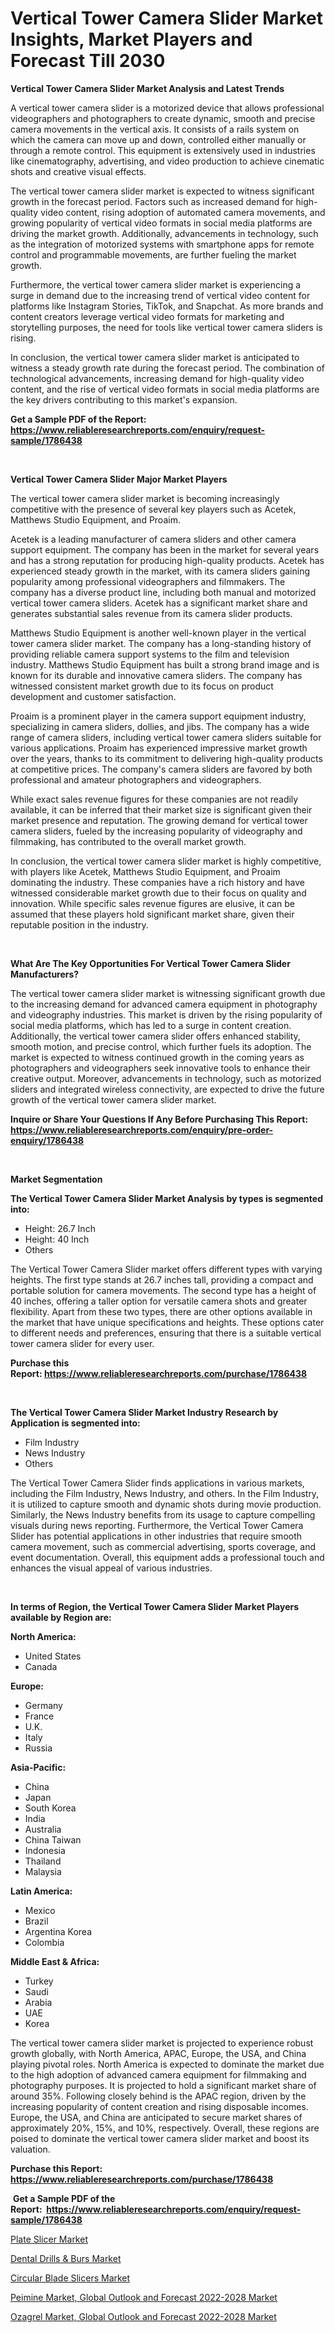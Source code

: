 <p><h1>Vertical Tower Camera Slider Market Insights, Market Players and Forecast Till 2030</h1></p><p><strong>Vertical Tower Camera Slider Market Analysis and Latest Trends</strong></p>
<p><p>A vertical tower camera slider is a motorized device that allows professional videographers and photographers to create dynamic, smooth and precise camera movements in the vertical axis. It consists of a rails system on which the camera can move up and down, controlled either manually or through a remote control. This equipment is extensively used in industries like cinematography, advertising, and video production to achieve cinematic shots and creative visual effects.</p><p>The vertical tower camera slider market is expected to witness significant growth in the forecast period. Factors such as increased demand for high-quality video content, rising adoption of automated camera movements, and growing popularity of vertical video formats in social media platforms are driving the market growth. Additionally, advancements in technology, such as the integration of motorized systems with smartphone apps for remote control and programmable movements, are further fueling the market growth.</p><p>Furthermore, the vertical tower camera slider market is experiencing a surge in demand due to the increasing trend of vertical video content for platforms like Instagram Stories, TikTok, and Snapchat. As more brands and content creators leverage vertical video formats for marketing and storytelling purposes, the need for tools like vertical tower camera sliders is rising.</p><p>In conclusion, the vertical tower camera slider market is anticipated to witness a steady growth rate during the forecast period. The combination of technological advancements, increasing demand for high-quality video content, and the rise of vertical video formats in social media platforms are the key drivers contributing to this market's expansion.</p></p>
<p><strong>Get a Sample PDF of the Report:&nbsp; <a href="https://www.reliableresearchreports.com/enquiry/request-sample/1786438">https://www.reliableresearchreports.com/enquiry/request-sample/1786438</a></strong></p>
<p>&nbsp;</p>
<p><strong>Vertical Tower Camera Slider Major Market Players</strong></p>
<p><p>The vertical tower camera slider market is becoming increasingly competitive with the presence of several key players such as Acetek, Matthews Studio Equipment, and Proaim. </p><p>Acetek is a leading manufacturer of camera sliders and other camera support equipment. The company has been in the market for several years and has a strong reputation for producing high-quality products. Acetek has experienced steady growth in the market, with its camera sliders gaining popularity among professional videographers and filmmakers. The company has a diverse product line, including both manual and motorized vertical tower camera sliders. Acetek has a significant market share and generates substantial sales revenue from its camera slider products.</p><p>Matthews Studio Equipment is another well-known player in the vertical tower camera slider market. The company has a long-standing history of providing reliable camera support systems to the film and television industry. Matthews Studio Equipment has built a strong brand image and is known for its durable and innovative camera sliders. The company has witnessed consistent market growth due to its focus on product development and customer satisfaction.</p><p>Proaim is a prominent player in the camera support equipment industry, specializing in camera sliders, dollies, and jibs. The company has a wide range of camera sliders, including vertical tower camera sliders suitable for various applications. Proaim has experienced impressive market growth over the years, thanks to its commitment to delivering high-quality products at competitive prices. The company's camera sliders are favored by both professional and amateur photographers and videographers.</p><p>While exact sales revenue figures for these companies are not readily available, it can be inferred that their market size is significant given their market presence and reputation. The growing demand for vertical tower camera sliders, fueled by the increasing popularity of videography and filmmaking, has contributed to the overall market growth.</p><p>In conclusion, the vertical tower camera slider market is highly competitive, with players like Acetek, Matthews Studio Equipment, and Proaim dominating the industry. These companies have a rich history and have witnessed considerable market growth due to their focus on quality and innovation. While specific sales revenue figures are elusive, it can be assumed that these players hold significant market share, given their reputable position in the industry.</p></p>
<p>&nbsp;</p>
<p><strong>What Are The Key Opportunities For Vertical Tower Camera Slider Manufacturers?</strong></p>
<p><p>The vertical tower camera slider market is witnessing significant growth due to the increasing demand for advanced camera equipment in photography and videography industries. This market is driven by the rising popularity of social media platforms, which has led to a surge in content creation. Additionally, the vertical tower camera slider offers enhanced stability, smooth motion, and precise control, which further fuels its adoption. The market is expected to witness continued growth in the coming years as photographers and videographers seek innovative tools to enhance their creative output. Moreover, advancements in technology, such as motorized sliders and integrated wireless connectivity, are expected to drive the future growth of the vertical tower camera slider market.</p></p>
<p><strong>Inquire or Share Your Questions If Any Before Purchasing This Report: <a href="https://www.reliableresearchreports.com/enquiry/pre-order-enquiry/1786438">https://www.reliableresearchreports.com/enquiry/pre-order-enquiry/1786438</a></strong></p>
<p>&nbsp;</p>
<p><strong>Market Segmentation</strong></p>
<p><strong>The Vertical Tower Camera Slider Market Analysis by types is segmented into:</strong></p>
<p><ul><li>Height: 26.7 Inch</li><li>Height: 40 Inch</li><li>Others</li></ul></p>
<p><p>The Vertical Tower Camera Slider market offers different types with varying heights. The first type stands at 26.7 inches tall, providing a compact and portable solution for camera movements. The second type has a height of 40 inches, offering a taller option for versatile camera shots and greater flexibility. Apart from these two types, there are other options available in the market that have unique specifications and heights. These options cater to different needs and preferences, ensuring that there is a suitable vertical tower camera slider for every user.</p></p>
<p><strong>Purchase this Report:&nbsp;<a href="https://www.reliableresearchreports.com/purchase/1786438">https://www.reliableresearchreports.com/purchase/1786438</a></strong></p>
<p>&nbsp;</p>
<p><strong>The Vertical Tower Camera Slider Market Industry Research by Application is segmented into:</strong></p>
<p><ul><li>Film Industry</li><li>News Industry</li><li>Others</li></ul></p>
<p><p>The Vertical Tower Camera Slider finds applications in various markets, including the Film Industry, News Industry, and others. In the Film Industry, it is utilized to capture smooth and dynamic shots during movie production. Similarly, the News Industry benefits from its usage to capture compelling visuals during news reporting. Furthermore, the Vertical Tower Camera Slider has potential applications in other industries that require smooth camera movement, such as commercial advertising, sports coverage, and event documentation. Overall, this equipment adds a professional touch and enhances the visual appeal of various industries.</p></p>
<p>&nbsp;</p>
<p><strong>In terms of Region, the Vertical Tower Camera Slider Market Players available by Region are:</strong></p>
<p>
    <p> <strong> North America: </strong>
        <ul>
            <li>United States</li>
            <li>Canada</li>
        </ul>
        </p> 
    <p> <strong> Europe: </strong>
        <ul>
            <li>Germany</li>
            <li>France</li>
            <li>U.K.</li>
            <li>Italy</li>
            <li>Russia</li>
        </ul>
        </p> 
    <p> <strong> Asia-Pacific: </strong>
        <ul>
            <li>China</li>
            <li>Japan</li>
            <li>South Korea</li>
            <li>India</li>
            <li>Australia</li>
            <li>China Taiwan</li>
            <li>Indonesia</li>
            <li>Thailand</li>
            <li>Malaysia</li>
        </ul>
        </p> 
    <p> <strong> Latin America: </strong>
        <ul>
            <li>Mexico</li>
            <li>Brazil</li>
            <li>Argentina Korea</li>
            <li>Colombia</li>
        </ul>
        </p> 
    <p> <strong> Middle East & Africa: </strong>
        <ul>
            <li>Turkey</li>
            <li>Saudi</li>
            <li>Arabia</li>
            <li>UAE</li>
            <li>Korea</li>
        </ul>
    </p>
    </p>
<p><p>The vertical tower camera slider market is projected to experience robust growth globally, with North America, APAC, Europe, the USA, and China playing pivotal roles. North America is expected to dominate the market due to the high adoption of advanced camera equipment for filmmaking and photography purposes. It is projected to hold a significant market share of around 35%. Following closely behind is the APAC region, driven by the increasing popularity of content creation and rising disposable incomes. Europe, the USA, and China are anticipated to secure market shares of approximately 20%, 15%, and 10%, respectively. Overall, these regions are poised to dominate the vertical tower camera slider market and boost its valuation.</p></p>
<p><strong>Purchase this Report: <a href="https://www.reliableresearchreports.com/purchase/1786438">https://www.reliableresearchreports.com/purchase/1786438</a></strong></p>
<p>&nbsp;<strong>Get a Sample PDF of the Report:&nbsp;&nbsp;<a href="https://www.reliableresearchreports.com/enquiry/request-sample/1786438">https://www.reliableresearchreports.com/enquiry/request-sample/1786438</a></strong></p>
<p><strong></strong></p>
<p><p><a href="https://www.linkedin.com/pulse/plate-slicer-market-size-share-global-analysis-report-2023/">Plate Slicer Market</a></p><p><a href="https://www.linkedin.com/pulse/dental-drills-amp-burs-market-share-new-trends-analysis-report/">Dental Drills & Burs Market</a></p><p><a href="https://www.linkedin.com/pulse/circular-blade-slicers-market-share-amp-new-trends-analysis/">Circular Blade Slicers Market</a></p><p><a href="https://medium.com/@amaliarobel/peimine-market-global-outlook-and-forecast-2022-2028-market-insight-market-trends-growth-d19c7372b6d4">Peimine Market, Global Outlook and Forecast 2022-2028 Market</a></p><p><a href="https://medium.com/@justicelang2023/ozagrel-market-global-outlook-and-forecast-2022-2028-market-analysis-its-cagr-market-1e7ef432101d">Ozagrel Market, Global Outlook and Forecast 2022-2028 Market</a></p></p>